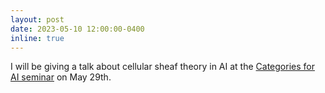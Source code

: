 ```yaml
---
layout: post
date: 2023-05-10 12:00:00-0400
inline: true
---
```

I will be giving a talk about cellular sheaf theory in AI at the [Categories for AI seminar](https://cats.for.ai/program/) on May 29th.

